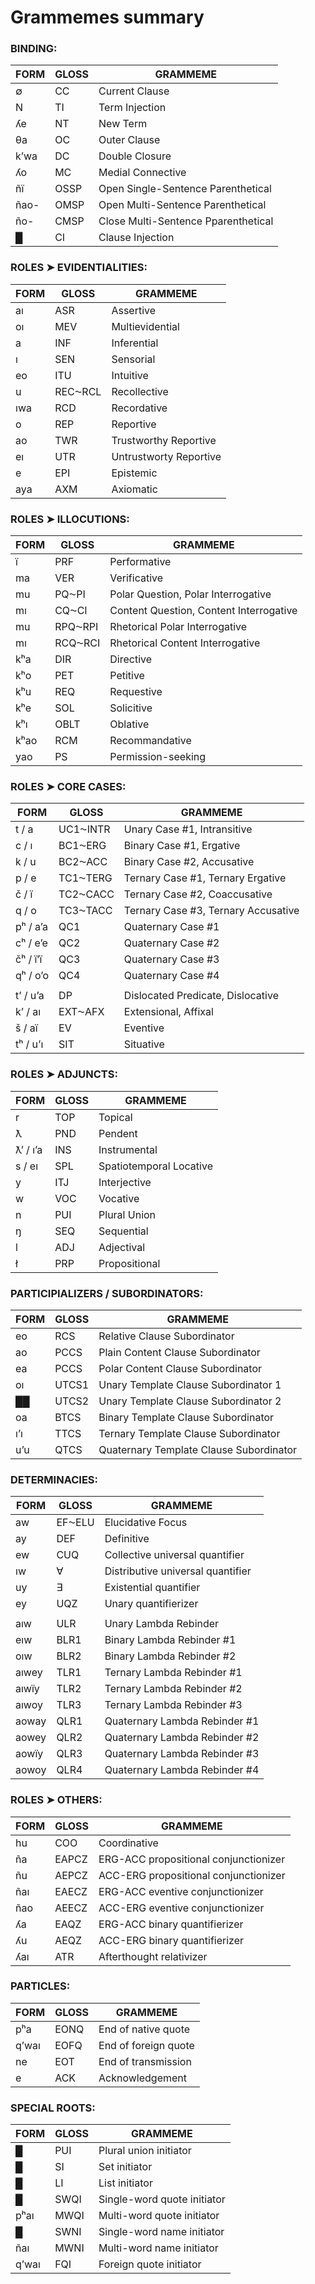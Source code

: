 
# Grammemes summary

### BINDING:
|                FORM                 |  GLOSS   |                           GRAMMEME      |
|-------------------------------------|----------|-----------------------------------------|
| ∅                                   | CC       | Current Clause                          |
| N                                   | TI       | Term Injection                          |
| ʎe                                  | NT       | New Term                                |
| θa                                  | OC       | Outer Clause                            |
| kʼwa                                | DC       | Double Closure                          |
| ʎo                                  | MC       | Medial Connective                       |
| ñï                                  | OSSP     | Open Single-Sentence Parenthetical      |
| ñao-                                | OMSP     | Open Multi-Sentence Parenthetical       |
| ño-                                 | CMSP     | Close Multi-Sentence Pparenthetical     |
| █                                   | CI       | Clause Injection                        |

### ROLES ➤ EVIDENTIALITIES:
|                FORM                 |  GLOSS   |                           GRAMMEME      |
|-------------------------------------|----------|-----------------------------------------|
| aı                                  | ASR      | Assertive                               |
| oı                                  | MEV      | Multievidential                         |
| a                                   | INF      | Inferential                             |
| ı                                   | SEN      | Sensorial                               |
| eo                                  | ITU      | Intuitive                               |
| u                                   | REC⁓RCL  | Recollective                            |
| ıwa                                 | RCD      | Recordative                             |
| o                                   | REP      | Reportive                               |
| ao                                  | TWR      | Trustworthy Reportive                   |
| eı                                  | UTR      | Untrustworty Reportive                  |
| e                                   | EPI      | Epistemic                               |
| aya                                 | AXM      | Axiomatic                               |

### ROLES ➤ ILLOCUTIONS:
|                FORM                 |  GLOSS   |                           GRAMMEME      |
|-------------------------------------|----------|-----------------------------------------|
| ï                                   | PRF      | Performative                            |
| ma                                  | VER      | Verificative                            |
| mu                                  | PQ⁓PI    | Polar Question, Polar Interrogative     |
| mı                                  | CQ⁓CI    | Content Question, Content Interrogative |
| mu                                  | RPQ⁓RPI  | Rhetorical Polar Interrogative          |
| mı                                  | RCQ⁓RCI  | Rhetorical Content Interrogative        |
| kʰa                                 | DIR      | Directive                               |
| kʰo                                 | PET      | Petitive                                |
| kʰu                                 | REQ      | Requestive                              |
| kʰe                                 | SOL      | Solicitive                              |
| kʰı                                 | OBLT     | Oblative                                |
| kʰao                                | RCM      | Recommandative                          |
| yao                                 | PS       | Permission-seeking                      |

### ROLES ➤ CORE CASES:
|                FORM                 |  GLOSS   |                           GRAMMEME      |
|-------------------------------------|----------|-----------------------------------------|
| t / a                               | UC1⁓INTR | Unary Case #1, Intransitive             |
| c / ı                               | BC1⁓ERG  | Binary Case #1, Ergative                |
| k / u                               | BC2⁓ACC  | Binary Case #2, Accusative              |
| p / e                               | TC1⁓TERG | Ternary Case #1, Ternary Ergative       |
| č / ï                               | TC2⁓CACC | Ternary Case #2, Coaccusative           |
| q / o                               | TC3⁓TACC | Ternary Case #3, Ternary Accusative     |
| pʰ / aʼa                            | QC1      | Quaternary Case #1                      |
| cʰ / eʼe                            | QC2      | Quaternary Case #2                      |
| čʰ / ïʼï                            | QC3      | Quaternary Case #3                      |
| qʰ / oʼo                            | QC4      | Quaternary Case #4                      |
|                                     |          |                                         |
| tʼ / uʼa                            | DP       | Dislocated Predicate, Dislocative       |
| kʼ / aı                             | EXT⁓AFX  | Extensional, Affixal                    |
| š / aï                              | EV       | Eventive                                |
| tʰ / uʼı                            | SIT      | Situative                               |

### ROLES ➤ ADJUNCTS:
|                FORM                 |  GLOSS   |                           GRAMMEME      |
|-------------------------------------|----------|-----------------------------------------|
| r                                   | TOP      | Topical                                 |
| ƛ                                   | PND      | Pendent                                 |
| ƛʼ / ıʼa                            | INS      | Instrumental                            |
| s / eı                              | SPL      | Spatiotemporal Locative                 |
| y                                   | ITJ      | Interjective                            |
| w                                   | VOC      | Vocative                                |
| n                                   | PUI      | Plural Union                            |
| ŋ                                   | SEQ      | Sequential                              |
| l                                   | ADJ      | Adjectival                              |
| ł                                   | PRP      | Propositional                           |

### PARTICIPIALIZERS / SUBORDINATORS:
|                FORM                 |  GLOSS   |                           GRAMMEME      |
|-------------------------------------|----------|-----------------------------------------|
| eo                                  | RCS      | Relative Clause Subordinator            |
| ao                                  | PCCS     | Plain Content Clause Subordinator       |
| ea                                  | PCCS     | Polar Content Clause Subordinator       |
| oı                                  | UTCS1    | Unary Template Clause Subordinator 1    |
| ██                                  | UTCS2    | Unary Template Clause Subordinator 2    |
| oa                                  | BTCS     | Binary Template Clause Subordinator     |
| ı’ı                                 | TTCS     | Ternary Template Clause Subordinator    |
| u’u                                 | QTCS     | Quaternary Template Clause Subordinator |

### DETERMINACIES:
|                FORM                 |  GLOSS   |                           GRAMMEME      |
|-------------------------------------|----------|-----------------------------------------|
| aw                                  | EF⁓ELU   | Elucidative Focus                       |
| ay                                  | DEF      | Definitive                              |
| ew                                  | CUQ      | Collective universal quantifier         |
| ıw                                  | ∀        | Distributive universal quantifier       |
| uy                                  | ∃        | Existential quantifier                  |
| ey                                  | UQZ      | Unary quantifierizer                    |
|                                     |          |                                         |
| aıw                                 | ULR      | Unary Lambda Rebinder                   |
| eıw                                 | BLR1     | Binary Lambda Rebinder #1               |
| oıw                                 | BLR2     | Binary Lambda Rebinder #2               |
| aıwey                               | TLR1     | Ternary Lambda Rebinder #1              |
| aıwïy                               | TLR2     | Ternary Lambda Rebinder #2              |
| aıwoy                               | TLR3     | Ternary Lambda Rebinder #3              |
| aoway                               | QLR1     | Quaternary Lambda Rebinder #1           |
| aowey                               | QLR2     | Quaternary Lambda Rebinder #2           |
| aowïy                               | QLR3     | Quaternary Lambda Rebinder #3           |
| aowoy                               | QLR4     | Quaternary Lambda Rebinder #4           |

### ROLES ➤ OTHERS:
|                FORM                 |  GLOSS   |                           GRAMMEME      |
|-------------------------------------|----------|-----------------------------------------|
| hu                                  | COO      | Coordinative                            |
| ña                                  | EAPCZ    | ERG-ACC propositional conjunctionizer   |
| ñu                                  | AEPCZ    | ACC-ERG propositional conjunctionizer   |
| ñaı                                 | EAECZ    | ERG-ACC eventive conjunctionizer        |
| ñao                                 | AEECZ    | ACC-ERG eventive conjunctionizer        |
| ʎa                                  | EAQZ     | ERG-ACC binary quantifierizer           |
| ʎu                                  | AEQZ     | ACC-ERG binary quantifierizer           |
| ʎaı                                 | ATR      | Afterthought relativizer                |

### PARTICLES:
|                FORM                 |  GLOSS   |                           GRAMMEME      |
|-------------------------------------|----------|-----------------------------------------|
| pʰa                                 | EONQ     | End of native quote                     |
| qʼwaı                               | EOFQ     | End of foreign quote                    |
| ne                                  | EOT      | End of transmission                     |
| e                                   | ACK      | Acknowledgement                         |

### SPECIAL ROOTS:
|                FORM                 |  GLOSS   |                           GRAMMEME      |
|-------------------------------------|----------|-----------------------------------------|
| █                                   | PUI      | Plural union initiator                  |
| █                                   | SI       | Set initiator                           |
| █                                   | LI       | List initiator                          |
| █                                   | SWQI     | Single-word quote initiator             |
| pʰaı                                | MWQI     | Multi-word quote initiator              |
| █                                   | SWNI     | Single-word name initiator              |
| ñaı                                 | MWNI     | Multi-word name initiator               |
| qʼwaı                               | FQI      | Foreign quote initiator                 |


